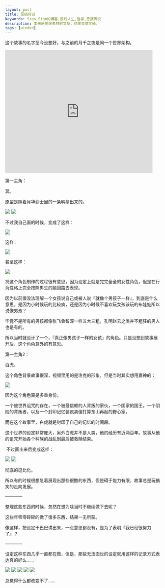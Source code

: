 ```yaml
---
layout: post
title: 恶搞传说
keywords: Sign,Sign的博客,游戏人生,哲学,恶搞传说
description: 本来是整理素材的文章，结果变成牢骚。
tags: [winded]
---
```

这个故事的名字至今没想好，与之前的月千之夜是同一个世界架构。

<iframe src="http://www.tudou.com/programs/view/html5embed.action?type=0&code=5VMMmyITvpw&lcode=&resourceId=0_06_05_99" allowtransparency="true" allowfullscreen="true" allowfullscreenInteractive="true" scrolling="no" border="0" frameborder="0" style="width:480px;height:400px;"></iframe>

第一主角：

冥。

原型是照着月华剑士里的一条明摹出来的。



<img src="http://upload-images.jianshu.io/upload_images/3575020-89d43bdce0095035.png?imageMogr2/auto-orient/strip%7CimageView2/2/w/1240">




<img src="http://upload-images.jianshu.io/upload_images/3575020-b6b4fcdf40ca4385.gif?imageMogr2/auto-orient/strip">


不过我自己画的时候，变成了这样：

<img src="http://upload-images.jianshu.io/upload_images/3575020-494f2a83bb0d52af.png?imageMogr2/auto-orient/strip%7CimageView2/2/w/1240" data-original-src="http://upload-images.jianshu.io/upload_images/3575020-494f2a83bb0d52af.png?imageMogr2/auto-orient/strip" data-image-slug="494f2a83bb0d52af" data-width="161" data-height="285">


这样：

<img src="http://upload-images.jianshu.io/upload_images/3575020-d55a31663d72fafd.png?imageMogr2/auto-orient/strip%7CimageView2/2/w/1240" data-original-src="http://upload-images.jianshu.io/upload_images/3575020-d55a31663d72fafd.png?imageMogr2/auto-orient/strip" data-image-slug="d55a31663d72fafd" data-width="367" data-height="308">


甚至这样：

<img src="http://upload-images.jianshu.io/upload_images/3575020-e6395c8ff46a4345.png?imageMogr2/auto-orient/strip%7CimageView2/2/w/1240" data-original-src="http://upload-images.jianshu.io/upload_images/3575020-e6395c8ff46a4345.png?imageMogr2/auto-orient/strip" data-image-slug="e6395c8ff46a4345" data-width="175" data-height="249">


冥这个角色制作的过程很有意思，因为设定上就是完完全全的女性角色，但是在行为性格上完全按照男生的脑回路去表现。

因为以前很没法理解一个女孩说自己或被人说『就像个男孩子一样』，到底是什么意思。是因为小时候玩的比较疯，还是因为小时候不喜欢玩女孩该玩的布娃娃所以说像男孩？

毕竟不是所有的男孩都像张飞鲁智深一样五大三粗，孔明赵云之类并不粗狂的男人也是有的。

所以当时就设计了一个，『真正像男孩子一样的女孩』的角色。只是没想到故事展开后，这个角色意外的有意思。

第一主角2：<br>

白虎。

这个角色背景故事很深，视频里用的是洛克的形象，但是当时其实想用嘉神的：

<img src="http://upload-images.jianshu.io/upload_images/3575020-2dd63fc125620772.gif?imageMogr2/auto-orient/strip" data-original-src="http://upload-images.jianshu.io/upload_images/3575020-2dd63fc125620772.gif?imageMogr2/auto-orient/strip" data-image-slug="2dd63fc125620772" data-width="201" data-height="178">


因为这个角色算是多重身份。

一个被世界诅咒的存在，一个被最信赖的人背叛的家伙，一个国家的国王，一个阴险的背叛者，以及一个封印记忆装疯卖傻打算东山再起的野心家。

而在这个故事里，白虎就是封印了自己的记忆的时间段。

这个世界的设定非常庞大，另外白虎并不是人类，他的经历有近两百年。故事从他的诅咒开始各个种族的战乱到最后被救赎结束。

&nbsp;不过画出来后变成这样：

<img src="http://upload-images.jianshu.io/upload_images/3575020-ccee9aa2bc09ffd0.png?imageMogr2/auto-orient/strip%7CimageView2/2/w/1240" data-original-src="http://upload-images.jianshu.io/upload_images/3575020-ccee9aa2bc09ffd0.png?imageMogr2/auto-orient/strip" data-image-slug="ccee9aa2bc09ffd0" data-width="223" data-height="253">

<img src="http://upload-images.jianshu.io/upload_images/3575020-7ab08b37e0f7359c.png?imageMogr2/auto-orient/strip%7CimageView2/2/w/1240" data-original-src="http://upload-images.jianshu.io/upload_images/3575020-7ab08b37e0f7359c.png?imageMogr2/auto-orient/strip" data-image-slug="7ab08b37e0f7359c" data-width="168" data-height="179">


彻底的逗比化。

所以有的时候很想急着展现出那些很酷的东西，但是碍于能力有限，故事总是玩搞笑的走向发展。

————

整理这些东西的时候，忽然在想为啥当时不继续做下去呢？

这些年零零碎碎的做了很多东西，结果一无所获。

像这样，把设定干巴巴讲出来，一点意思都没有，是为了表明『我已经很努力了』？

————

设定这种东西几乎一直都在做，但是，那些无法面世的设定就用这样的记录方式表达真的好么……

<img src="http://upload-images.jianshu.io/upload_images/3575020-8fd23a3eb0cba4ef.png?imageMogr2/auto-orient/strip%7CimageView2/2/w/1240" data-original-src="http://upload-images.jianshu.io/upload_images/3575020-8fd23a3eb0cba4ef.png?imageMogr2/auto-orient/strip" data-image-slug="8fd23a3eb0cba4ef" data-width="320" data-height="426">

<img src="http://upload-images.jianshu.io/upload_images/3575020-3a5a44430129b3ad.png?imageMogr2/auto-orient/strip%7CimageView2/2/w/1240" data-original-src="http://upload-images.jianshu.io/upload_images/3575020-3a5a44430129b3ad.png?imageMogr2/auto-orient/strip" data-image-slug="3a5a44430129b3ad" data-width="320" data-height="426">

<img src="http://upload-images.jianshu.io/upload_images/3575020-e200a0b80e4e379d.png?imageMogr2/auto-orient/strip%7CimageView2/2/w/1240" data-original-src="http://upload-images.jianshu.io/upload_images/3575020-e200a0b80e4e379d.png?imageMogr2/auto-orient/strip" data-image-slug="e200a0b80e4e379d" data-width="320" data-height="426">

<img src="http://upload-images.jianshu.io/upload_images/3575020-6ced505bc635a739.png?imageMogr2/auto-orient/strip%7CimageView2/2/w/1240" data-original-src="http://upload-images.jianshu.io/upload_images/3575020-6ced505bc635a739.png?imageMogr2/auto-orient/strip" data-image-slug="6ced505bc635a739" data-width="320" data-height="426">

<img src="http://upload-images.jianshu.io/upload_images/3575020-eb26d3ef26b68131.png?imageMogr2/auto-orient/strip%7CimageView2/2/w/1240" data-original-src="http://upload-images.jianshu.io/upload_images/3575020-eb26d3ef26b68131.png?imageMogr2/auto-orient/strip" data-image-slug="eb26d3ef26b68131" data-width="320" data-height="426">


总觉得什么都改变不了……